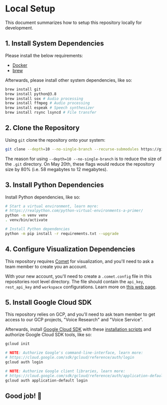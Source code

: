 # Local Setup

This document summarizes how to setup this repository locally for development.

## 1. Install System Dependencies

Please install the below requirements:

- [Docker](https://www.docker.com/products/docker-desktop)
- [brew](https://brew.sh/)

Afterwards, please install other system dependencies, like so:

```bash
brew install git
brew install python@3.8
brew install sox # Audio processing
brew install ffmpeg # Audio processing
brew install espeak # Speech synthesizer
brew install rsync lsyncd # File transfer
```

## 2. Clone the Repository

Using `git` clone the repository onto your system:

```bash
git clone --depth=10 --no-single-branch --recurse-submodules https://github.com/wellsaid-labs/Text-to-Speech.git
```

The reason for using `--depth=10 --no-single-branch` is to reduce the size of the `.git` directory.
On May 20th, these flags would reduce the repository size by 80%
(i.e. 58 megabytes to 12 megabytes).

## 3. Install Python Dependencies

Install Python dependencies, like so:

```bash
# Start a virtual environment, learn more:
# https://realpython.com/python-virtual-environments-a-primer/
python -m venv venv
. venv/bin/activate

# Install Python dependencies
python -m pip install -r requirements.txt --upgrade
```

## 4. Configure Visualization Dependencies

This repository requires [Comet](https://www.comet.ml) for visualization, and you'll need to ask
a team member to create you an account.

With your new account, you'll need to create a `.comet.config` file in this repositories root
level directory. The file should contain the `api_key`, `rest_api_key` and `workspace`
configurations. Learn more on
[this web page](https://www.comet.ml/docs/python-sdk/advanced/#python-configuration).

## 5. Install Google Cloud SDK

This repository relies on GCP, and you'll need to ask team member to get access to our GCP projects,
"Voice Research" and "Voice Service".

Afterwards, install [Google Cloud SDK](https://cloud.google.com/sdk/) with these
[installation scripts](https://cloud.google.com/sdk/docs/downloads-interactive) and authorize
Google Cloud SDK tools, like so:

```bash
gcloud init

# NOTE: Authorize Google's command-line-interface, learn more:
# https://cloud.google.com/sdk/gcloud/reference/auth/login
gcloud auth login

# NOTE: Authorize Google client libraries, learn more:
# https://cloud.google.com/sdk/gcloud/reference/auth/application-default
gcloud auth application-default login
```

## Good job! 🎉

